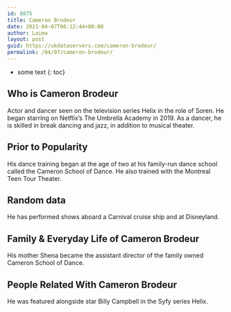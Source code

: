 ```yaml
---
id: 8875
title: Cameron Brodeur
date: 2021-04-07T06:12:44+00:00
author: Laima
layout: post
guid: https://ukdataservers.com/cameron-brodeur/
permalink: /04/07/cameron-brodeur/
---
```


* some text
{: toc}


## Who is Cameron Brodeur
                  
                  
                  
Actor and dancer seen on the television series Helix in the role of Soren. He began starring on Netflix&#8217;s The Umbrella Academy in 2019. As a dancer, he is skilled in break dancing and jazz, in addition to musical theater.
                  
              
            
              
            
                
                
                
## Prior to Popularity
                  
                  
                  
His dance training began at the age of two at his family-run dance school called the Cameron School of Dance. He also trained with the Montreal Teen Tour Theater.
                  
              
            
              
            
                
                
                
## Random data
                  
                  
                  
He has performed shows aboard a Carnival cruise ship and at Disneyland.
                  
              
            
              
            
                
                
                
## Family & Everyday Life of Cameron Brodeur
                  
                  
                  
His mother Shena became the assistant director of the family owned Cameron School of Dance.
                  
              
            
              
            
                
                
                
## People Related With Cameron Brodeur
                  
                  
                  
He was featured alongside star Billy Campbell in the Syfy series Helix.
                  
              
            
              
            
                
              
            
              
              
            
            
              
            
          
          
          